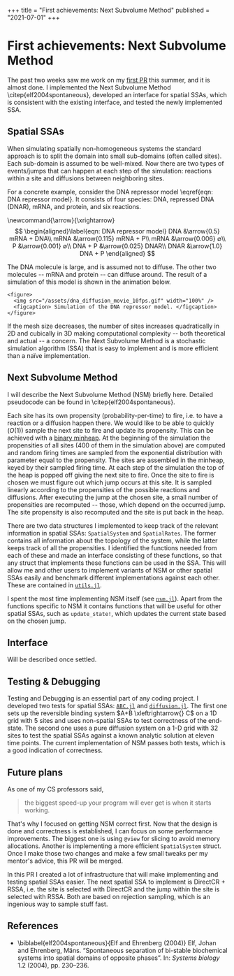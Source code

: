 +++
title = "First achievements: Next Subvolume Method"
published = "2021-07-01"
+++

# First achievements: Next Subvolume Method
The past two weeks saw me work on my [first PR](https://github.com/SciML/DiffEqJump.jl/pull/183) this summer, and it is almost done. I implemented the Next Subvolume Method \citep{elf2004spontaneous}, developed an interface for spatial SSAs, which is consistent with the existing interface, and tested the newly implemented SSA.

## Spatial SSAs
When simulating spatially non-homogeneous systems the standard approach is to split the domain into small sub-domains (often called sites). Each sub-domain is assumed to be well-mixed. Now there are two types of events/jumps that can happen at each step of the simulation: reactions within a site and diffusions between neighboring sites.

For a concrete example, consider the DNA repressor model \eqref{eqn: DNA repressor model}. It consists of four species: DNA, repressed DNA (DNAR), mRNA, and protein, and six reactions.

\newcommand{\arrow}{\xrightarrow}
$$
\begin{aligned}\label{eqn: DNA repressor model}
    DNA &\arrow{0.5} mRNA + DNA\\
    mRNA &\arrow{0.115} mRNA + P\\
    mRNA &\arrow{0.006} ∅\\
    P &\arrow{0.001} ∅\\
    DNA + P &\arrow{0.025} DNAR\\
    DNAR &\arrow{1.0} DNA + P
  \end{aligned}
$$

The DNA molecule is large, and is assumed not to diffuse. The other two molecules -- mRNA and protein -- can diffuse around. The result of a simulation of this model is shown in the animation below.
~~~
<figure>
  <img src="/assets/dna_diffusion_movie_10fps.gif" width="100%" />
  <figcaption> Simulation of the DNA repressor model. </figcaption>
</figure>
~~~

If the mesh size decreases, the number of sites increases quadratically in 2D and cubically in 3D making computational complexity -- both theoretical and actual -- a concern. The Next Subvolume Method is a stochastic simulation algorithm (SSA) that is easy to implement and is more efficient than a naïve implementation.

## Next Subvolume Method
I will describe the Next Subvolume Method (NSM) briefly here. Detailed pseudocode can be found in \citep{elf2004spontaneous}.

Each site has its own propensity (probability-per-time) to fire, i.e. to have a reaction or a diffusion happen there. We would like to be able to quickly ($O(1)$) sample the next site to fire and update its propensity. This can be achieved with a [binary minheap](https://juliacollections.github.io/DataStructures.jl/latest/heaps/). At the beginning of the simulation the propensities of all sites (400 of them in the simulation above) are computed and random firing times are sampled from the exponential distribution with parameter equal to the propensity. The sites are assembled in the minheap, keyed by their sampled firing time. At each step of the simulation the top of the heap is popped off giving the next site to fire. Once the site to fire is chosen we must figure out which jump occurs at this site. It is sampled linearly according to the propensities of the possible reactions and diffusions. After executing the jump at the chosen site, a small number of propensities are recomputed -- those, which depend on the occurred jump. The site propensity is also recomputed and the site is put back in the heap.

There are two data structures I implemented to keep track of the relevant information in spatial SSAs: `SpatialSystem` and `SpatialRates`. The former contains all information about the topology of the system, while the latter keeps track of all the propensities. I identified the functions needed from each of these and made an interface consisting of these functions, so that any struct that implements these functions can be used in the SSA. This will allow me and other users to implement variants of NSM or other spatial SSAs easily and benchmark different implementations against each other. These are contained in [`utils.jl`](https://github.com/Vilin97/DiffEqJump.jl/blob/spatial_experiments/src/spatial/utils.jl).

I spent the most time implementing NSM itself (see [`nsm.jl`](https://github.com/Vilin97/DiffEqJump.jl/blob/spatial_experiments/src/spatial/nsm.jl)). Apart from the functions specific to NSM it contains functions that will be useful for other spatial SSAs, such as `update_state!`, which updates the current state based on the chosen jump.

## Interface
<!-- TODO -->
Will be described once settled.

## Testing & Debugging
Testing and Debugging is an essential part of any coding project. I developed two tests for spatial SSAs: [`ABC.jl`](https://github.com/Vilin97/DiffEqJump.jl/blob/spatial_experiments/test/spatial/ABC.jl) and [`diffusion.jl`](https://github.com/Vilin97/DiffEqJump.jl/blob/spatial_experiments/test/spatial/diffusion.jl). The first one sets up the reversible binding system $A+B \xleftrightarrow{} C$ on a 1D grid with 5 sites and uses non-spatial SSAs to test correctness of the end-state. The second one uses a pure diffusion system on a 1-D grid with 32 sites to test the spatial SSAs against a known analytic solution at eleven time points. The current implementation of NSM passes both tests, which is a good indication of correctness.

## Future plans
As one of my CS professors said,
> the biggest speed-up your program will ever get is when it starts working.

That's why I focused on getting NSM correct first. Now that the design is done and correctness is established, I can focus on some performance improvements. The biggest one is using `@view` for slicing to avoid memory allocations. Another is implementing a more efficient `SpatialSystem` struct. Once I make those two changes and make a few small tweaks per my mentor's advice, this PR will be merged.

In this PR I created a lot of infrastructure that will make implementing and testing spatial SSAs easier. The next spatial SSA to implement is DirectCR + RSSA, i.e. the site is selected with DirectCR and the jump within the site is selected with RSSA. Both are based on rejection sampling, which is an ingenious way to sample stuff fast.

## References

* \biblabel{elf2004spontaneous}{Elf and Ehrenberg (2004)} Elf, Johan and Ehrenberg, Mäns. “Spontaneous separation of bi-stable biochemical systems into spatial domains of opposite phases”. In: _Systems biology_ 1.2 (2004), pp. 230–236.
